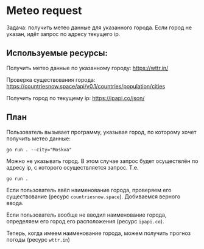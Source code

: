 # Meteo request

Задача: получить метео данные для указанного города. 
Если город не указан, идёт запрос по адресу текущего ip.

## Используемые ресурсы:

Получить метео данные по указанному городу: https://wttr.in/

Проверка существования города: https://countriesnow.space/api/v0.1/countries/population/cities

Получить город по текущему ip: https://ipapi.co/json/

## План

Пользователь вызывает программу, указывая город, по которому хочет получить метео данные:

```text
go run . --city="Moskva"
```

Можно не указывать город. В этом случае запрос будет осуществлён по адресу ip, с которого осуществляется запрос. Т.е.

```text
go run .
```

Если пользователь ввёл наименование города, проверяем его существование (ресурс `countriesnow.space`). Добиваемся верного ввода.

Если пользователь вообще не вводил наименование города, определяем его город его расположения (ресурс `ipapi.co`). 

Теперь, когда имеем наименование города, можем получить прогноз погоды (ресурс `wttr.in`)